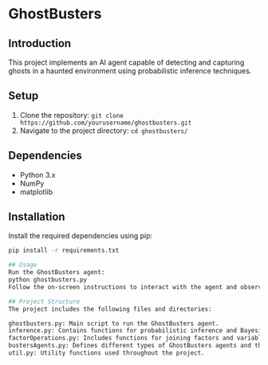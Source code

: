 # GhostBusters

## Introduction
This project implements an AI agent capable of detecting and capturing ghosts in a haunted environment using probabilistic inference techniques.

## Setup
1. Clone the repository: `git clone https://github.com/yourusername/ghostbusters.git`
2. Navigate to the project directory: `cd ghostbusters/`

## Dependencies
- Python 3.x
- NumPy
- matplotlib

## Installation
Install the required dependencies using pip:
```bash
pip install -r requirements.txt

## Usage
Run the GhostBusters agent:
python ghostbusters.py
Follow the on-screen instructions to interact with the agent and observe its ghost-catching capabilities.

## Project Structure
The project includes the following files and directories:

ghostbusters.py: Main script to run the GhostBusters agent.
inference.py: Contains functions for probabilistic inference and Bayesian network operations.
factorOperations.py: Includes functions for joining factors and variable elimination.
bustersAgents.py: Defines different types of GhostBusters agents and their behavior.
util.py: Utility functions used throughout the project.
